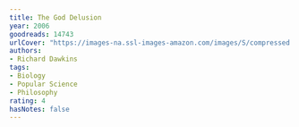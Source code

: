```yaml
---
title: The God Delusion
year: 2006
goodreads: 14743
urlCover: "https://images-na.ssl-images-amazon.com/images/S/compressed.photo.goodreads.com/books/1347220693i/14743.jpg"
authors:
- Richard Dawkins
tags:
- Biology
- Popular Science
- Philosophy
rating: 4
hasNotes: false
---
```

